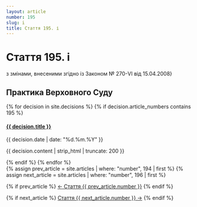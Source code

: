 ```yaml
---
layout: article
number: 195
slug: i
title: Стаття 195. і
---
```


# Стаття 195. і

з змінами, внесеними згідно із Законом № 270-VI від 15.04.2008}

## Практика Верховного Суду

<div class="decisions-container">
{% for decision in site.decisions %}
  {% if decision.article_numbers contains 195 %}
    <div class="decision-item">
      <h4><a href="{{ decision.url }}">{{ decision.title }}</a></h4>
      <p class="decision-date">{{ decision.date | date: "%d.%m.%Y" }}</p>
      <p class="decision-excerpt">{{ decision.content | strip_html | truncate: 200 }}</p>
    </div>
  {% endif %}
{% endfor %}
</div>

<div class="article-navigation">
  {% assign prev_article = site.articles | where: "number", 194 | first %}
  {% assign next_article = site.articles | where: "number", 196 | first %}
  
  {% if prev_article %}
    <a href="{{ prev_article.url }}" class="prev-article">← Стаття {{ prev_article.number }}</a>
  {% endif %}
  
  {% if next_article %}
    <a href="{{ next_article.url }}" class="next-article">Стаття {{ next_article.number }} →</a>
  {% endif %}
</div>

